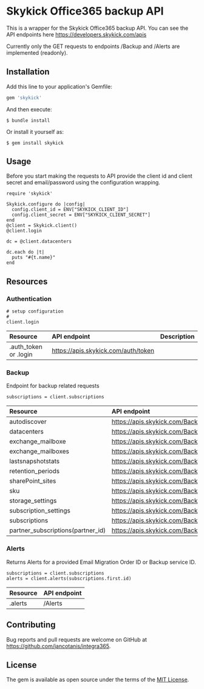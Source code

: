 # Skykick Office365 backup API

This is a wrapper for the Skykick Office365 backup API. You can see the API endpoints here https://developers.skykick.com/apis

Currently only the GET requests to endpoints /Backup and /Alerts are implemented (readonly).

## Installation

Add this line to your application's Gemfile:

```ruby
gem 'skykick'
```

And then execute:

    $ bundle install

Or install it yourself as:

    $ gem install skykick

## Usage

Before you start making the requests to API provide the client id and client secret and email/password using the configuration wrapping.

```
require 'skykick'

Skykick.configure do |config|
  config.client_id = ENV["SKYKICK_CLIENT_ID"]
  config.client_secret = ENV["SKYKICK_CLIENT_SECRET"]
end
@client = Skykick.client()
@client.login

dc = @client.datacenters

dc.each do |t|
  puts "#{t.name}"
end
```

## Resources
### Authentication
```
# setup configuration
#
client.login
```
|Resource|API endpoint|Description|
|:--|:--|:--|
|.auth_token or .login|https://apis.skykick.com/auth/token|


### Backup
Endpoint for backup related requests 
```
subscriptions = client.subscriptions
```

|Resource|API endpoint|
|:--|:--|
|autodiscover                     |https://apis.skykick.com/Backup/{id}/autodiscover                    |
|datacenters                      |https://apis.skykick.com/Backup/datacenters                          |
|exchange_mailboxe                |https://apis.skykick.com/Backup/{id}/mailboxes/{mailboxId}           |
|exchange_mailboxes               |https://apis.skykick.com/Backup/{id}/mailboxes                       |
|lastsnapshotstats                |https://apis.skykick.com/Backup/{backupServiceId}/lastsnapshotstats  |
|retention_periods                |https://apis.skykick.com/Backup/{id}/retentionperiod                 |
|sharePoint_sites                 |https://apis.skykick.com/Backup/{id}/sites                           |
|sku                              |https://apis.skykick.com/Backup/{id}/sku                             |
|storage_settings                 |https://apis.skykick.com/Backup/{id}/storagesettings                 |
|subscription_settings            |https://apis.skykick.com/Backup/{id}/subscriptionsettings            |
|subscriptions                    |https://apis.skykick.com/Backup/                                     |
|partner_subscriptions(partner_id)|https://apis.skykick.com/Backup/{partner_id}                         |


### Alerts
Returns Alerts for a provided Email Migration Order ID or Backup service ID.
```
subscriptions = client.subscriptions
alerts = client.alerts(subscriptions.first.id)

```

|Resource|API endpoint|
|:--|:--|
|.alerts|/Alerts|

## Contributing

Bug reports and pull requests are welcome on GitHub at https://github.com/jancotanis/integra365.

## License

The gem is available as open source under the terms of the [MIT License](https://opensource.org/licenses/MIT).
